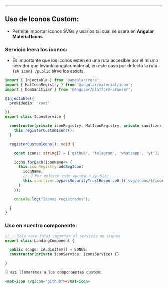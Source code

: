 
---
## Uso de Iconos Custom:

- Permite importar iconos SVGs y usarlos tal cual se usara en **Angular Material Icons**.

### Servicio leera los iconos:
- Es importante que los iconos esten en una ruta accesible por el mismo servidor que levanta angular material, en este caso por defecto la ruta `{sh icon} /public` sirve los assets.

```ts
import { Injectable } from '@angular/core';
import { MatIconRegistry } from '@angular/material/icon';
import { DomSanitizer } from '@angular/platform-browser';

@Injectable({
  providedIn: 'root'

})
export class IconsService {

  constructor(private iconRegistry: MatIconRegistry, private sanitizer: DomSanitizer) {
    this.registerCustomIcons();
  }

  registerCustomIcons(): void {

    const icons: string[] = ['github', 'telegram', 'whatsapp', 'yt'];

    icons.forEach(iconName=> {
      this.iconRegistry.addSvgIcon(
        iconName,
		// 👇 Por defecto esto apunta a /public
        this.sanitizer.bypassSecurityTrustResourceUrl(`svg/icons/${iconName}.svg`)
      )
    });

    console.log("Iconos registrados");

  }
}
```

### Uso en nuestro componente:

```ts
// ✅ Solo hace falat importar el servicio de iconos
export class LandingComponent {

  public songs: IAudioItem[] = SONGS;
  constructor(private iconService: IconsService) {}

}
```


```html
👇 asi llamaremos a los componoentes custom:

<mat-icon svgIcon="github"></mat-icon>
```
